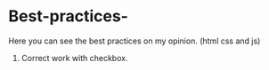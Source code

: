 # Best-practices-
Here you can see the best practices on my opinion. (html css and js)
1) Correct work with checkbox.
